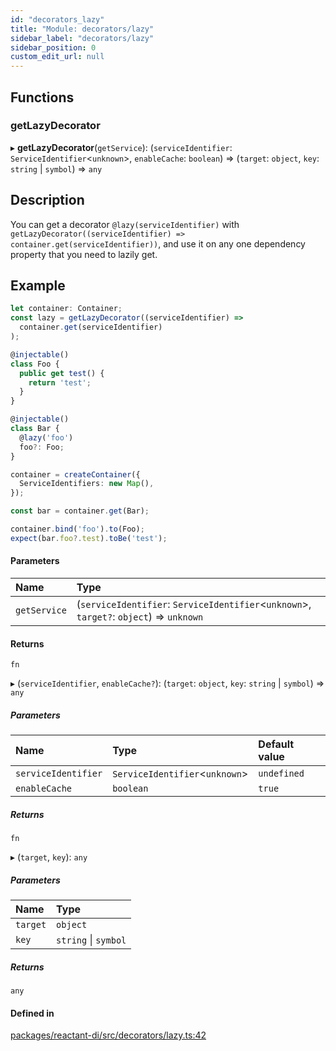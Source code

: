 ```yaml
---
id: "decorators_lazy"
title: "Module: decorators/lazy"
sidebar_label: "decorators/lazy"
sidebar_position: 0
custom_edit_url: null
---
```


## Functions

### getLazyDecorator

▸ **getLazyDecorator**(`getService`): (`serviceIdentifier`: `ServiceIdentifier`<`unknown`\>, `enableCache`: `boolean`) => (`target`: `object`, `key`: `string` \| `symbol`) => `any`

## Description

You can get a decorator `@lazy(serviceIdentifier)` with `getLazyDecorator((serviceIdentifier) => container.get(serviceIdentifier))`,
and use it on any one dependency property that you need to lazily get.

## Example

```ts
let container: Container;
const lazy = getLazyDecorator((serviceIdentifier) =>
  container.get(serviceIdentifier)
);

@injectable()
class Foo {
  public get test() {
    return 'test';
  }
}

@injectable()
class Bar {
  @lazy('foo')
  foo?: Foo;
}

container = createContainer({
  ServiceIdentifiers: new Map(),
});

const bar = container.get(Bar);

container.bind('foo').to(Foo);
expect(bar.foo?.test).toBe('test');
```

#### Parameters

| Name | Type |
| :------ | :------ |
| `getService` | (`serviceIdentifier`: `ServiceIdentifier`<`unknown`\>, `target?`: `object`) => `unknown` |

#### Returns

`fn`

▸ (`serviceIdentifier`, `enableCache?`): (`target`: `object`, `key`: `string` \| `symbol`) => `any`

##### Parameters

| Name | Type | Default value |
| :------ | :------ | :------ |
| `serviceIdentifier` | `ServiceIdentifier`<`unknown`\> | `undefined` |
| `enableCache` | `boolean` | `true` |

##### Returns

`fn`

▸ (`target`, `key`): `any`

##### Parameters

| Name | Type |
| :------ | :------ |
| `target` | `object` |
| `key` | `string` \| `symbol` |

##### Returns

`any`

#### Defined in

[packages/reactant-di/src/decorators/lazy.ts:42](https://github.com/unadlib/reactant/blob/08156165/packages/reactant-di/src/decorators/lazy.ts#L42)
